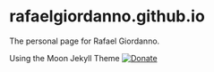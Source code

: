 # rafaelgiordanno.github.io

The personal page for Rafael Giordanno.

Using the Moon Jekyll Theme [![Donate](https://img.shields.io/badge/paypal-donate-blue.svg)](https://www.paypal.me/taylantatli/0usd)  